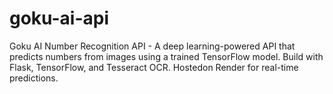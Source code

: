 # goku-ai-api
Goku AI Number Recognition API - A deep learning-powered API that predicts numbers from images using a trained TensorFlow model. Build with Flask, TensorFlow, and Tesseract OCR. Hostedon Render for real-time predictions. 
